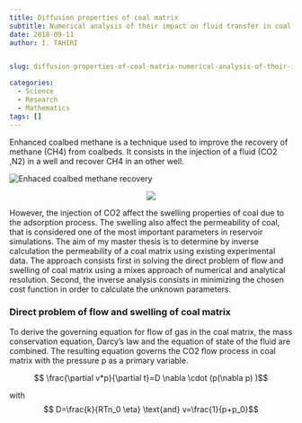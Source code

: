 ```yaml
---
title: Diffusion properties of coal matrix
subtitle: Numerical analysis of their impact on fluid transfer in coal reservoir
date: 2018-09-11
author: I. TAHIRI


slug: diffusion-properties-of-coal-matrix-numerical-analysis-of-their-impact-on-fluid-transfer-in-coal-reservoirs

categories:
  - Science
  - Research
  - Mathematics
tags: []
---
```


<!--more-->


Enhanced coalbed methane is a technique used to improve the recovery of methane (CH4) from coalbeds. It consists in the injection of a fluid (CO2 ,N2) in a well and recover CH4 in an other well.

![Enhaced coalbed methane recovery](co2inj.jpg)

<p align="center">
<img src="co2inj.jpg">
</p>

However, the injection of CO2 affect the swelling properties of coal due to the adsorption process. The swelling also affect the permeability of coal, that is considered one of the most important parameters in reservoir simulations. The aim of my master thesis is to determine by inverse calculation the permeability of a coal matrix using existing experimental data. The approach consists first in solving the direct problem of flow and swelling of coal matrix using a mixes approach of numerical and analytical resolution. Second, the inverse analysis consists in minimizing the chosen cost function in order to calculate the unknown parameters.

### Direct problem of flow and swelling of coal matrix

To derive the governing equation for flow of gas in the coal matrix, the mass conservation equation, Darcy’s law and the equation of state of the fluid are combined. The resulting equation governs the CO2 flow process in coal matrix with the pressure p as a primary variable.

$$
\frac{\partial v*p}{\partial t}=D \nabla \cdot  (p(\nabla p) )$$


with $$ D=\frac{k}{RTn_0 \eta}   \text{and}  v=\frac{1}{p+p_0}$$
